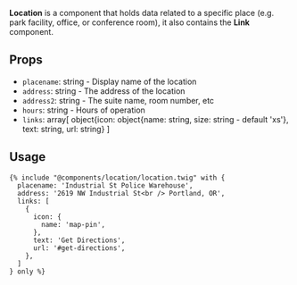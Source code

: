 
**Location** is a component that holds data related to a specific place (e.g. park facility, office, or conference room), it also contains the **Link** component.

## Props

- `placename`: string - Display name of the location
- `address`: string - The address of the location
- `address2`: string - The suite name, room number, etc
- `hours`: string - Hours of operation
- `links`: array[ object{icon: object{name: string, size: string - default 'xs'}, text: string, url: string} ]

## Usage

```twig
{% include "@components/location/location.twig" with {
  placename: 'Industrial St Police Warehouse',
  address: '2619 NW Industrial St<br /> Portland, OR',
  links: [
    {
      icon: {
        name: 'map-pin',
      },
      text: 'Get Directions',
      url: '#get-directions',
    },
  ]
} only %}
```

